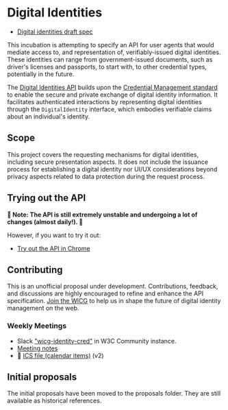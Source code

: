 # Digital Identities

- [Digital identities draft spec](https://wicg.github.io/digital-identities/)

This incubation is attempting to specify an API for user agents that would mediate access to, and representation of, verifiably-issued digital identities.
These identities can range from government-issued documents, such as driver's licenses and passports, to start with, to other credential types, potentially in the future.

The [Digital Identities API](https://wicg.github.io/digital-identities/) builds upon the [Credential Management standard](https://www.w3.org/TR/credential-management-1/) to enable the secure and private exchange of digital identity information. It facilitates authenticated interactions by representing digital identities through the `DigitalIdentity` interface, which embodies verifiable claims about an individual's identity.

## Scope

This project covers the requesting mechanisms for digital identities, including secure presentation aspects. It does not include the issuance process for establishing a digital identity nor UI/UX considerations beyond privacy aspects related to data protection during the request process.

## Trying out the API

**🚧 Note: The API is still extremely unstable and undergoing a lot of changes (almost daily!). 🚧**

However, if you want to try it out:

- [Try out the API in Chrome](https://github.com/WICG/digital-identities/wiki/HOWTO%3A-Try-the-Prototype-API-in-Chrome-Android)

## Contributing

This is an unofficial proposal under development. Contributions, feedback, and discussions are highly encouraged to refine and enhance the API specification.
[Join the WICG](https://www.w3.org/community/wicg/) to help us in shape the future of digital identity management on the web.

### Weekly Meetings

* Slack ["wicg-identity-cred"](https://w3ccommunity.slack.com/archives/C05UG0EJUDB) in W3C Community instance.
* [Meeting notes](https://github.com/WICG/identity-credential/wiki/Meeting-Notes)
* 📆 [ICS file (calendar items)](https://drive.google.com/file/d/1u8QK2-9gCo_qKify7VKeHDntU85Rc7Xx/view?usp=sharing) (v2)

## Initial proposals

The initial proposals have been moved to the proposals folder. They are still available as historical references.
